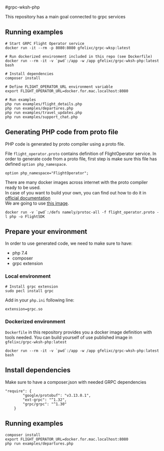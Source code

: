 #grpc-wksh-php

This repository has a main goal connected to grpc services 

## Running examples

```
# Start GRPC Flight Operator service
docker run -it --rm -p 8080:8080 gfelixc/grpc-wksp:latest

# Run dockerized environment included in this repo (see Dockerfile)
docker run --rm -it -v `pwd`:/app -w /app gfelixc/grpc-wksh-php:latest bash

# Install dependencies
composer install

# Define FLIGHT_OPERATOR_URL environment variable
export FLIGHT_OPERATOR_URL=docker.for.mac.localhost:8080

# Run examples
php run examples/flight_details.php
php run examples/departures.php
php run examples/travel_updates.php
php run examples/support_chat.php
```

## Generating PHP code from proto file
PHP code is generated by proto compiler using a proto file.

File `flight_operator.proto` contains definition of FlightOperator service.
In order to generate code from a proto file, first step is make sure this file has defined `option php_namespace`.

```
option php_namespace="FlightOperator";
```

There are many docker images across internet with the proto compiler ready to be used.  
In case of you want to build your own, you can find out how to do it in [official documentation](https://github.com/protocolbuffers/protobuf#protocol-compiler-installation)  
We are going to use [this image](https://github.com/namely/docker-protoc).

```
docker run -v `pwd`:/defs namely/protoc-all -f flight_operator.proto -l php -o FlightSDK
```

## Prepare your environment

In order to use generated code, we need to make sure to have:
- php 7.4
- composer
- grpc extension

### Local environment

```
# Install grpc extension
sudo pecl install grpc
```

Add in your `php.ini` following line:
```
extension=grpc.so
```

### Dockerized environment

`Dockerfile` in this repository provides you a docker image definition with tools needed.
You can build yourself of use published image in `gfelixc/grpc-wksh-php:latest`

```
docker run --rm -it -v `pwd`:/app -w /app gfelixc/grpc-wksh-php:latest bash
```

## Install dependencies

Make sure to have a composer.json with needed GRPC dependencies
```
"require": {
        "google/protobuf": "v3.13.0.1",
        "ext-grpc": "^1.32",
        "grpc/grpc": "^1.30"
    }
```

## Running examples

```
composer install
export FLIGHT_OPERATOR_URL=docker.for.mac.localhost:8080
php run examples/departures.php
```